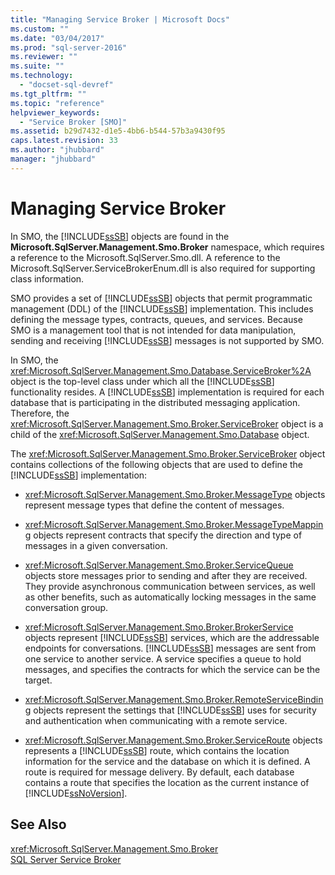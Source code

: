 ```yaml
---
title: "Managing Service Broker | Microsoft Docs"
ms.custom: ""
ms.date: "03/04/2017"
ms.prod: "sql-server-2016"
ms.reviewer: ""
ms.suite: ""
ms.technology: 
  - "docset-sql-devref"
ms.tgt_pltfrm: ""
ms.topic: "reference"
helpviewer_keywords: 
  - "Service Broker [SMO]"
ms.assetid: b29d7432-d1e5-4bb6-b544-57b3a9430f95
caps.latest.revision: 33
ms.author: "jhubbard"
manager: "jhubbard"
---
```

# Managing Service Broker
  In SMO, the [!INCLUDE[ssSB](../../../database-engine/configure/windows/includes/sssb-md.md)] objects are found in the **Microsoft.SqlServer.Management.Smo.Broker** namespace, which requires a reference to the Microsoft.SqlServer.Smo.dll. A reference to the Microsoft.SqlServer.ServiceBrokerEnum.dll is also required for supporting class information.  
  
 SMO provides a set of [!INCLUDE[ssSB](../../../database-engine/configure/windows/includes/sssb-md.md)] objects that permit programmatic management (DDL) of the [!INCLUDE[ssSB](../../../database-engine/configure/windows/includes/sssb-md.md)] implementation. This includes defining the message types, contracts, queues, and services. Because SMO is a management tool that is not intended for data manipulation, sending and receiving [!INCLUDE[ssSB](../../../database-engine/configure/windows/includes/sssb-md.md)] messages is not supported by SMO.  
  
 In SMO, the <xref:Microsoft.SqlServer.Management.Smo.Database.ServiceBroker%2A> object is the top-level class under which all the [!INCLUDE[ssSB](../../../database-engine/configure/windows/includes/sssb-md.md)] functionality resides. A [!INCLUDE[ssSB](../../../database-engine/configure/windows/includes/sssb-md.md)] implementation is required for each database that is participating in the distributed messaging application. Therefore, the <xref:Microsoft.SqlServer.Management.Smo.Broker.ServiceBroker> object is a child of the <xref:Microsoft.SqlServer.Management.Smo.Database> object.  
  
 The <xref:Microsoft.SqlServer.Management.Smo.Broker.ServiceBroker> object contains collections of the following objects that are used to define the [!INCLUDE[ssSB](../../../database-engine/configure/windows/includes/sssb-md.md)] implementation:  
  
-   <xref:Microsoft.SqlServer.Management.Smo.Broker.MessageType> objects represent message types that define the content of messages.  
  
-   <xref:Microsoft.SqlServer.Management.Smo.Broker.MessageTypeMapping> objects represent contracts that specify the direction and type of messages in a given conversation.  
  
-   <xref:Microsoft.SqlServer.Management.Smo.Broker.ServiceQueue> objects store messages prior to sending and after they are received. They provide asynchronous communication between services, as well as other benefits, such as automatically locking messages in the same conversation group.  
  
-   <xref:Microsoft.SqlServer.Management.Smo.Broker.BrokerService> objects represent [!INCLUDE[ssSB](../../../database-engine/configure/windows/includes/sssb-md.md)] services, which are the addressable endpoints for conversations. [!INCLUDE[ssSB](../../../database-engine/configure/windows/includes/sssb-md.md)] messages are sent from one service to another service. A service specifies a queue to hold messages, and specifies the contracts for which the service can be the target.  
  
-   <xref:Microsoft.SqlServer.Management.Smo.Broker.RemoteServiceBinding> objects represent the settings that [!INCLUDE[ssSB](../../../database-engine/configure/windows/includes/sssb-md.md)] uses for security and authentication when communicating with a remote service.  
  
-   <xref:Microsoft.SqlServer.Management.Smo.Broker.ServiceRoute> objects represents a [!INCLUDE[ssSB](../../../database-engine/configure/windows/includes/sssb-md.md)] route, which contains the location information for the service and the database on which it is defined. A route is required for message delivery. By default, each database contains a route that specifies the location as the current instance of [!INCLUDE[ssNoVersion](../../../a9notintoc/includes/ssnoversion-md.md)].  
  
## See Also  
 <xref:Microsoft.SqlServer.Management.Smo.Broker>   
 [SQL Server Service Broker](../../../database-engine/configure/windows/sql-server-service-broker.md)  
  
  
